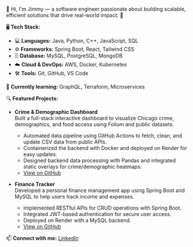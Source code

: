 👋 Hi, I'm Jimmy — a software engineer passionate about building scalable, efficient solutions that drive real-world impact. 🚀

🖥️ **Tech Stack:**
- 💻 **Languages:** Java, Python, C++, JavaScript, SQL
- ⚙️ **Frameworks:** Spring Boot, React, Tailwind CSS
- 🗄️ **Database:** MySQL, PostgreSQL, MongoDB
- ☁️ **Cloud & DevOps:** AWS, Docker, Kubernetes
- 🛠️ **Tools:** Git, GitHub, VS Code

🌱 **Currently learning:** GraphQL, Terraform, Microservices

🔍 **Featured Projects:**
- **Crime & Demographic Dashboard**  
  Built a full-stack interactive dashboard to visualize Chicago crime, demographics, and food access using Folium and public datasets.  
  - Automated data pipeline using GitHub Actions to fetch, clean, and update CSV data from public APIs.
  - Containerized the backend with Docker and deployed on Render for easy updates.
  - Designed backend data processing with Pandas and integrated static overlays for crime/demographic heatmaps.
  - [View on GitHub](https://github.com/jimmylawson/crime-demographic-dashboard)

- **Finance Tracker**  
  Developed a personal finance management app using Spring Boot and MySQL to help users track income and expenses.  
  - Implemented RESTful APIs for CRUD operations with Spring Boot.
  - Integrated JWT-based authentication for secure user access.
  - Deployed on Render with a MySQL backend.
  - [View on GitHub](https://github.com/jimmylawson/finance-tracker)

📫 **Connect with me:** [LinkedIn](https://www.linkedin.com/in/jim-nana-akwasi-osei/)
